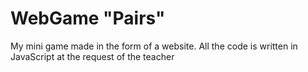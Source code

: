 WebGame "Pairs"
===
My mini game made in the form of a website. All the code is written in JavaScript
at the request of the teacher
